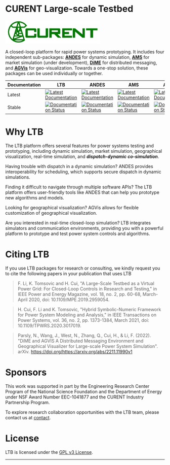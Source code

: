 # CURENT Large-scale Testbed

<img src="docs/source/images/sponsors/CURENT_Logo_NameOnTrans.png" alt="CURENT ERC Logo" width="300" height="auto">

A closed-loop platform for rapid power systems prototyping. It includes
four independent sub-packages: **[ANDES](https://docs.andes.app/en/stable/index.html)** for dynamic simulation, **[AMS](https://github.com/jinningwang/ams)** for market simulation (under development), **[DiME](https://ltbdime.readthedocs.io/en/latest/)** for distributed messaging, and **[AGVis](https://agvis.readthedocs.io/en/latest/#what-is-agvis)** for geo-visualization. Towards a one-stop solution, these packages can be used individually or together.

|Documentation| LTB                                                                                                                       | ANDES                                                                                                                          | AMS                                                                                                                            | AGVis                                                                                                                         | DiME                                                                                                                       |
|-------------------|---------------------------------------------------------------------------------------------------------------------------|--------------------------------------------------------------------------------------------------------------------------------|--------------------------------------------------------------------------------------------------------------------------------|------------------------------------------------------------------------------------------------------------------------------|---------------------------------------------------------------------------------------------------------------------------|
| Latest | [![Latest Documentation](https://readthedocs.org/projects/ltb/badge/?version=latest)](https://ltb.readthedocs.io/en/latest/?badge=latest) | [![Latest Documentation](https://readthedocs.org/projects/andes/badge/?version=latest)](https://andes.readthedocs.io/en/latest/?badge=latest) | [![Latest Documentation](https://readthedocs.org/projects/ams/badge/?version=latest)](https://ams.readthedocs.io/en/latest/?badge=latest) | [![Latest Documentation](https://readthedocs.org/projects/agvis/badge/?version=latest)](https://agvis.readthedocs.io/en/latest/?badge=latest) | [![Latest Documentation](https://readthedocs.org/projects/dime/badge/?version=latest)](https://dime.readthedocs.io/en/latest/?badge=latest) |
| Stable | [![Documentation Status](https://readthedocs.org/projects/ltb/badge/?version=stable)](https://ltb.readthedocs.io/en/stable/?badge=stable) | [![Documentation Status](https://readthedocs.org/projects/andes/badge/?version=stable)](https://andes.readthedocs.io/en/stable/?badge=stable) | [![Documentation Status](https://readthedocs.org/projects/ams/badge/?version=stable)](https://ams.readthedocs.io/en/stable/?badge=stable) | [![Documentation Status](https://readthedocs.org/projects/agvis/badge/?version=stable)](https://agvis.readthedocs.io/en/stable/?badge=stable) | [![Documentation Status](https://readthedocs.org/projects/dime/badge/?version=stable)](https://dime.readthedocs.io/en/stable/?badge=stable) |

# Why LTB

The LTB platform offers several features for power systems testing and prototyping, including dynamic simulation, market simulation, geographical visualization, real-time simulation, and ***dispatch-dynamic co-simulation***.

Having trouble with dispatch in a dynamic simulation? ANDES provides interoperability for scheduling, which supports secure dispatch in dynamic simulations.

Finding it difficult to navigate through multiple software APIs? The LTB platform offers user-friendly tools like ANDES that can help you prototype new algorithms and models.

Looking for geographical visualization? AGVis allows for flexible customization of geographical visualization.

Are you interested in real-time closed-loop simulation? LTB integrates simulators and communication environments, providing you with a powerful platform to prototype and test power system controls and algorithms.


# Citing LTB

If you use LTB packages for research or consulting, we kindly request you to cite the following papers in your publication that uses LTB

> F. Li, K. Tomsovic and H. Cui, "A Large-Scale Testbed as a Virtual Power Grid: For Closed-Loop Controls in Research and Testing," in IEEE Power and Energy Magazine, vol. 18, no. 2, pp. 60-68, March-April 2020, doi: 10.1109/MPE.2019.2959054.

> H. Cui, F. Li and K. Tomsovic, "Hybrid Symbolic-Numeric Framework for Power System Modeling and Analysis," in IEEE Transactions on Power Systems, vol. 36, no. 2, pp. 1373-1384, March 2021, doi: 10.1109/TPWRS.2020.3017019.

> Parsly, N., Wang, J., West, N., Zhang, Q., Cui, H., & Li, F. (2022). "DiME and AGVIS A Distributed Messaging Environment and Geographical Visualizer for Large-scale Power System Simulation". arXiv. https://doi.org/https://arxiv.org/abs/2211.11990v1

# Sponsors

This work was supported in part by the Engineering Research Center Program of the National Science Foundation and the Department of Energy under NSF Award Number EEC-1041877 and the CURENT Industry Partnership Program.

To explore research collaboration opportunities with the LTB team, please contact us at [contact][LTB Team].

# License

LTB is licensed under the [GPL v3 License](./LICENSE).

* * *

[GitHub releases]:       https://github.com/CURENT/andes/releases
[GitHub issues]:         https://github.com/CURENT/andes/issues
[Github Discussions]:    https://github.com/CURENT/andes/discussions
[GitHub insights]:       https://github.com/CURENT/andes/pulse
[GitHub pull requests]:  https://github.com/CURENT/andes/pulls
[LTB Team]:   https://ltb.curent.org/about/
[release notes]:         https://ltb.readthedocs.io/en/latest/release-notes.html
[LTB Repository]:       https://github.com/CURENT